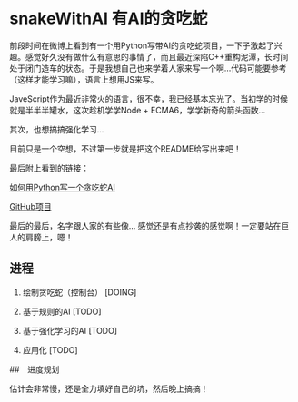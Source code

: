 # snakeWithAI 有AI的贪吃蛇

前段时间在微博上看到有一个用Python写带AI的贪吃蛇项目，一下子激起了兴趣。感觉好久没有做什么有意思的事情了，而且最近深陷C++重构泥潭，长时间处于闭门造车的状态。于是我想自己也来学着人家来写一个啊...代码可能要参考（这样才能学习嘛），语言上想用JS来写。

JaveScript作为最近非常火的语言，很不幸，我已经基本忘光了。当初学的时候就是半半半罐水，这次趁机学学Node + ECMA6，学学新奇的箭头函数...

其次，也想搞搞强化学习...

目前只是一个空想，不过第一步就是把这个README给写出来吧！

最后附上看到的链接：

[如何用Python写一个贪吃蛇AI](http://www.hawstein.com/posts/snake-ai.html)

[GitHub项目](https://github.com/Hawstein/snake-ai)

最后的最后，名字跟人家的有些像... 感觉还是有点抄袭的感觉啊！一定要站在巨人的肩膀上，嗯！

## 进程

1. 绘制贪吃蛇（控制台） [DOING]

2. 基于规则的AI [TODO]

3. 基于强化学习的AI [TODO]

4. 应用化 [TODO]

##　进度规划

估计会非常慢，还是全力填好自己的坑，然后晚上搞搞！
